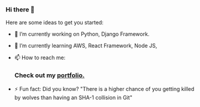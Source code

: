 ### Hi there 👋


Here are some ideas to get you started:

- 🔭 I’m currently working on Python, Django Framework. 
- 🌱 I’m currently learning AWS, React Framework, Node JS, 
- 📫 How to reach me:
  ### Check out my <a href="https://sifat-portfolio.imfast.io/">portfolio.</a>
  
- ⚡ Fun fact: Did you know? "There is a higher chance of you getting killed by wolves than having an SHA-1 collision in Git"
